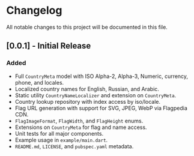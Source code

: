 # Changelog

All notable changes to this project will be documented in this file.

## \[0.0.1] - Initial Release

### Added

* Full `CountryMeta` model with ISO Alpha-2, Alpha-3, Numeric, currency, phone, and locales.
* Localized country names for English, Russian, and Arabic.
* Static utility `CountryNameLocalizer` and extension on `CountryMeta`.
* Country lookup repository with index access by iso/locale.
* Flag URL generation with support for SVG, JPEG, WebP via Flagpedia CDN.
* `FlagImageFormat`, `FlagWidth`, and `FlagHeight` enums.
* Extensions on `CountryMeta` for flag and name access.
* Unit tests for all major components.
* Example usage in `example/main.dart`.
* `README.md`, `LICENSE`, and `pubspec.yaml` metadata.
